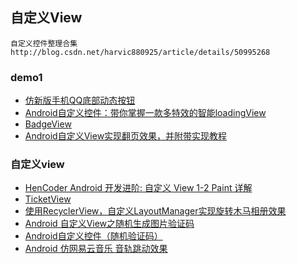 ## 自定义View
```
自定义控件整理合集
http://blog.csdn.net/harvic880925/article/details/50995268
```
### demo1
- [仿新版手机QQ底部动态按钮](https://github.com/ren93/QQMenu)
- [Android自定义控件：带你掌握一款多特效的智能loadingView](https://www.jianshu.com/p/63c209041e22)
- [BadgeView](https://github.com/qstumn/BadgeView)
- [Android自定义View实现翻页效果，并附带实现教程](https://github.com/AnliaLee/BookPage)


### 自定义view
- [HenCoder Android 开发进阶: 自定义 View 1-2 Paint 详解](https://juejin.im/post/596baf5f6fb9a06bb15a3df9)
- [TicketView](https://github.com/vipulasri/TicketView)
- [使用RecyclerView，自定义LayoutManager实现旋转木马相册效果](https://github.com/ChenLittlePing/RecyclerCoverFlow)
- [Android 自定义View之随机生成图片验证码](https://www.jianshu.com/p/3a16eebe1893)
- [Android自定义控件（随机验证码）](https://github.com/zhijieeeeee/VerificationView)
- [Android 仿网易云音乐 音轨跳动效果](https://www.jianshu.com/p/48f1273fa821)
